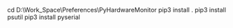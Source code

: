 cd D:\Work_Space\Preferences\PyHardwareMonitor
pip3 install .
pip3 install psutil
pip3 install pyserial
